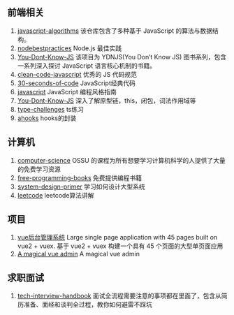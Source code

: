 ## 前端相关
1. [javascript-algorithms](https://github.com/trekhleb/javascript-algorithms)
    该仓库包含了多种基于 JavaScript 的算法与数据结构。
2. [nodebestpractices](https://github.com/goldbergyoni/nodebestpractices)
    Node.js 最佳实践
3. [You-Dont-Know-JS](https://github.com/getify/You-Dont-Know-JS)
    该项目为 YDNJS(You Don’t Know JS) 图书系列，包含一系列深入探讨 JavaScript 语言核心机制的书籍。
4. [clean-code-javascript](https://github.com/ryanmcdermott/clean-code-javascript)
    优秀的 JS 代码规范
5. [30-seconds-of-code](https://github.com/30-seconds/30-seconds-of-code)
    JavaScript经典代码
6. [javascript](https://github.com/airbnb/javascript)
    JavaScript 编程风格指南
7. [You-Dont-Know-JS](https://github.com/getify/You-Dont-Know-JS)
    深入了解原型链，this，闭包，词法作用域等
8. [type-challenges](https://github.com/type-challenges/type-challenges)
    ts练习
9. [ahooks](https://github.com/alibaba/hooks)
    hooks的封装

## 计算机
1. [computer-science](https://github.com/ossu/computer-science)
    OSSU 的课程为所有想要学习计算机科学的人提供了大量的免费学习资源
2. [free-programming-books](https://github.com/EbookFoundation/free-programming-books)
    免费提供编程书籍
3. [system-design-primer](https://github.com/donnemartin/system-design-primer)
    学习如何设计大型系统
4. [leetcode](https://github.com/azl397985856/leetcode)
    leetcode算法讲解

## 项目
1. [vue后台管理系统](https://github.com/bailicangdu/vue2-elm)
    Large single page application with 45 pages built on vue2 + vuex. 基于 vue2 + vuex 构建一个具有 45 个页面的大型单页面应用
2. [A magical vue admin](https://github.com/PanJiaChen/vue-element-admin)
     A magical vue admin
## 求职面试
1. [tech-interview-handbook](https://github.com/yangshun/tech-interview-handbook)
    面试全流程需要注意的事项都在里面了，包含从简历准备、面经和谈判全过程，教你如何避雷不踩坑



